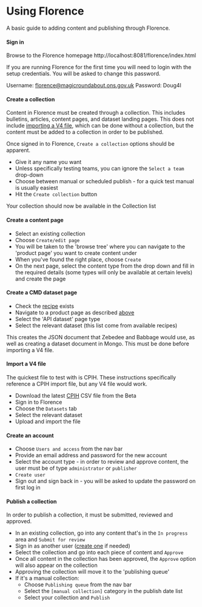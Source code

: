 Using Florence
================

A basic guide to adding content and publishing through Florence.

#### Sign in
Browse to the Florence homepage http://localhost:8081/florence/index.html

If you are running Florence for the first time you will need to login with the setup credentials. You will be asked to change this password.

Username: florence@magicroundabout.ons.gov.uk
Password: Doug4l

#### Create a collection
Content in Florence must be created through a collection. This includes bulletins, articles, content pages, and dataset landing pages.
This does not include [importing a V4 file](#import-a-V4-file), which can be done without a collection, but the content must be
added to a collection in order to be published.

Once signed in to Florence, `Create a collection` options should be apparent.

- Give it any name you want
- Unless specifically testing teams, you can ignore the `Select a team` drop-down
- Choose between manual or scheduled publish - for a quick test manual is usually easiest
- Hit the `Create collection` button

Your collection should now be available in the Collection list

#### Create a content page

- Select an existing collection
- Choose `Create/edit page`
- You will be taken to the 'browse tree' where you can navigate to the 'product page' you want to create content under
- When you've found the right place, choose `Create`
- On the next page, select the content type from the drop down and fill in the required details (some types will only be available at certain levels) and create the page


#### Create a CMD dataset page

- Check the [recipe](https://github.com/ONSdigital/dp-recipe-api/blob/cmd-develop/recipe/data.go) exists
- Navigate to a product page as described [above](#create-a-content-page)
- Select the 'API dataset' page type
- Select the relevant dataset (this list come from available recipes)

This creates the JSON document that Zebedee and Babbage would use, as well as creating a dataset document in Mongo.
This must be done before importing a V4 file.

#### Import a V4 file

The quickest file to test with is CPIH. These instructions specifically reference a CPIH import file, but any V4 file would work.
- Download the latest [CPIH](https://beta.ons.gov.uk/datasets/cpih01/editions/time-series/versions) CSV file from the Beta
- Sign in to Florence
- Choose the `Datasets` tab
- Select the relevant dataset
- Upload and import the file

#### Create an account

- Choose `Users and access` from the nav bar
- Provide an email address and password for the new account
- Select the account type - in order to review and approve content, the user must be of type `administrator` or `publisher`
- `Create user`
- Sign out and sign back in - you will be asked to update the password on first log in

#### Publish a collection

In order to publish a collection, it must be submitted, reviewed and approved.

- In an existing collection, go into any content that's in the `In progress` area and `Submit for review`
- Sign in as another user ([create one](#create-an-account) if needed)
- Select the collection and go into each piece of content and `Approve`
- Once all content in the collection has been approved, the `Approve` option will also appear on the collection
- Approving the collection will move it to the 'publishing queue'
- If it's a manual collection:
  - Choose `Publishing queue` from the nav bar
  - Select the `[manual collection]` category in the publish date list
  - Select your collection and `Publish`
